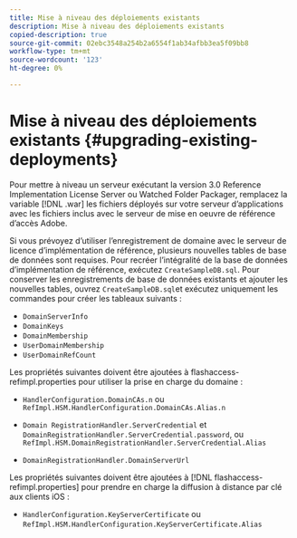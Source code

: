 ```yaml
---
title: Mise à niveau des déploiements existants
description: Mise à niveau des déploiements existants
copied-description: true
source-git-commit: 02ebc3548a254b2a6554f1ab34afbb3ea5f09bb8
workflow-type: tm+mt
source-wordcount: '123'
ht-degree: 0%

---
```


# Mise à niveau des déploiements existants {#upgrading-existing-deployments}

Pour mettre à niveau un serveur exécutant la version 3.0 Reference Implementation License Server ou Watched Folder Packager, remplacez la variable [!DNL .war] les fichiers déployés sur votre serveur d’applications avec les fichiers inclus avec le serveur de mise en oeuvre de référence d’accès Adobe.

Si vous prévoyez d’utiliser l’enregistrement de domaine avec le serveur de licence d’implémentation de référence, plusieurs nouvelles tables de base de données sont requises. Pour recréer l’intégralité de la base de données d’implémentation de référence, exécutez `CreateSampleDB.sql`. Pour conserver les enregistrements de base de données existants et ajouter les nouvelles tables, ouvrez `CreateSampleDB.sql`et exécutez uniquement les commandes pour créer les tableaux suivants :

* `DomainServerInfo`
* `DomainKeys`
* `DomainMembership`
* `UserDomainMembership`
* `UserDomainRefCount`

Les propriétés suivantes doivent être ajoutées à flashaccess-refimpl.properties pour utiliser la prise en charge du domaine :

* `HandlerConfiguration.DomainCAs.n` ou `RefImpl.HSM.HandlerConfiguration.DomainCAs.Alias.n`

* `Domain RegistrationHandler.ServerCredential` et `DomainRegistrationHandler.ServerCredential.password`, ou `RefImpl.HSM.DomainRegistrationHandler.ServerCredential.Alias`

* `DomainRegistrationHandler.DomainServerUrl`

Les propriétés suivantes doivent être ajoutées à [!DNL flashaccess-refimpl.properties] pour prendre en charge la diffusion à distance par clé aux clients iOS :

* `HandlerConfiguration.KeyServerCertificate` ou `RefImpl.HSM.HandlerConfiguration.KeyServerCertificate.Alias`

